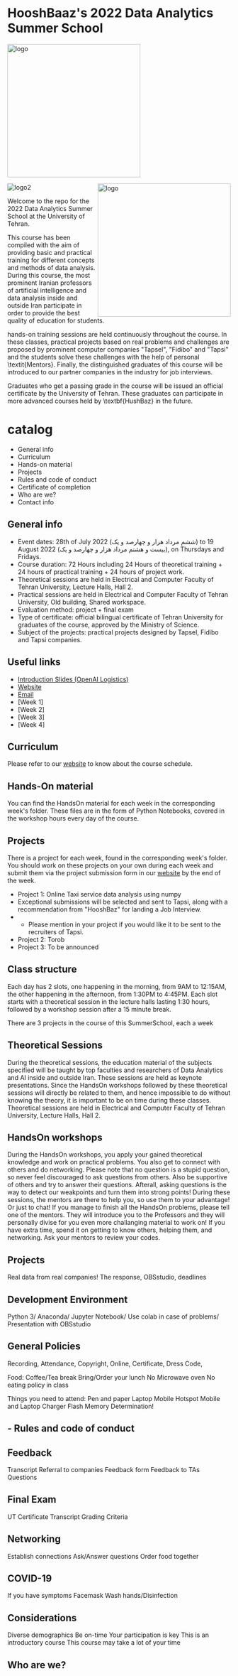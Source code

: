# HooshBaaz's 2022 Data Analytics Summer School

<img src="https://user-images.githubusercontent.com/20110907/182037116-6a4e1058-5734-430a-893d-f314bdcb9510.png" align="center"
     alt="logo" width="300">
     
<img src="https://user-images.githubusercontent.com/20110907/182045047-98eb0919-97b2-448e-99a9-e4721901743b.png" align="right"
     alt="logo" width="300">
     ![logo2]()

     
Welcome to the repo for the 2022 Data Analytics Summer School at the University of Tehran.

This course has been compiled with the aim of providing basic and practical training for different concepts and methods of data analysis. During this course, the most prominent Iranian professors of artificial intelligence and data analysis inside and outside Iran participate in order to provide the best quality of education for students.

hands-on training sessions are held continuously throughout the course. In these classes, practical projects based on real problems and challenges are proposed by prominent computer companies "Tapsel", "Fidibo" and "Tapsi" and the students solve these challenges with the help of personal \textit{Mentors}. Finally, the distinguished graduates of this course will be introduced to our partner companies in the industry for job interviews.

Graduates who get a passing grade in the course will be issued an official certificate by the University of Tehran. These graduates can participate in more advanced courses held by \textbf{HushBaz} in the future.

# catalog
- General info
- Curriculum
- Hands-on material
- Projects
- Rules and code of conduct
- Certificate of completion
- Who are we?
- Contact info

## General info
- Event dates: 28th of July 2022 (ششم مرداد هزار و چهارصد و یک) to 19 August 2022 (بیست و هشتم مرداد هزار و چهارصد و یک), on Thursdays and Fridays.
- Course duration: 72 Hours including 24 Hours of theoretical training + 24 hours of practical training + 24 hours of project work.
- Theoretical sessions are held in Electrical and Computer Faculty of Tehran University, Lecture Halls, Hall 2.
- Practical sessions are held in Electrical and Computer Faculty of Tehran University, Old building, Shared workspace.
- Evaluation method: project + final exam
- Type of certificate: official bilingual certificate of Tehran University for graduates of the course, approved by the Ministry of Science.
- Subject of the projects: practical projects designed by Tapsel, Fidibo and Tapsi companies.

## Useful links
- [Introduction Slides (OpenAI Logistics)](https://docs.google.com/presentation/d/14Ecq1H8HL4cUZ3KfeanhxS7FFTm4GwxxAQqrZJiAlmI/edit#slide=id.g13fa0b127a9_0_78)
- [Website](openai.school)
- [Email](info@openai.school)
- [Week 1]
- [Week 2]
- [Week 3]
- [Week 4]

## Curriculum
Please refer to our [website](https://openai.school/) to know about the course schedule.

## Hands-On material 
You can find the HandsOn material for each week in the corresponding week's folder. These files are in the form of Python Notebooks, covered in the workshop hours every day of the course.

## Projects 
There is a project for each week, found in the corresponding week's folder. You should work on these projects on your own during each week and submit them via the project submission form in our [website](https://openai.school/) by the end of the week.

- Project 1: Online Taxi service data analysis using numpy
 - Exceptional submissions will be selected and sent to Tapsi, along with a recommendation from "HooshBaz" for landing a Job Interview.
- - Please mention in your project if you would like it to be sent to the recruiters of Tapsi.
- Project 2: Torob
- Project 3: To be announced


## Class structure

Each day has 2 slots, one happening in the morning, from 9AM to 12:15AM, the other happening in the afternoon, from 1:30PM to 4:45PM. Each slot starts with a theoretical session in the lecture halls lasting 1:30 hours, followed by a workshop session after a 15 minute break. 

There are 3 projects in the course of this SummerSchool, each a week

## Theoretical Sessions

During the theoretical sessions, the education material of the subjects specified will be taught by top faculties and researchers of Data Analytics and AI inside and outside Iran. These sessions are held as keynote presentations. Since the HandsOn workshops followed by these theoretical sessions will directly be related to them, and hence impossible to do without knowing the theory, it is important to be on time during these classes. Theoretical sessions are held in Electrical and Computer Faculty of Tehran University, Lecture Halls, Hall 2.

## HandsOn workshops

During the HandsOn workshops, you apply your gained theoretical knowledge and work on practical problems. You also get to connect with others and do networking. Please note that no question is a stupid question, so never feel discouraged to ask questions from others. Also be supportive of others and try to answer their questions. Afterall, asking questions is the way to detect our weakpoints and turn them into strong points! During these sessions, the mentors are there to help you, so use them to your advantage! Or just to chat! If you manage to finish all the HandsOn problems, please tell one of the mentors. They will introduce you to the Professors and they will personally divise for you even more challanging material to work on! If you have extra time, spend it on getting to know others, helping them, and networking. Ask your mentors to review your codes.

## Projects

Real data from real companies! The response, OBSstudio, deadlines

## Development Environment
Python 3/ Anaconda/ Jupyter Notebook/ Use colab in case of problems/ Presentation with OBSstudio

## General Policies
Recording, Attendance, Copyright, Online, Certificate, Dress Code,

Food:
Coffee/Tea break
Bring/Order your lunch
No Microwave oven
No eating policy in class

Things you need to attend:
Pen and paper
Laptop
Mobile Hotspot
Mobile and Laptop Charger
Flash Memory
Determination!

## - Rules and code of conduct

## Feedback
Transcript
Referral to companies
Feedback form
Feedback to TAs
Questions

## Final Exam
UT Certificate
Transcript
Grading Criteria

## Networking
Establish connections
Ask/Answer questions
Order food together

## COVID-19
If you have symptoms
Facemask
Wash hands/Disinfection

## Considerations
Diverse demographics
Be on-time
Your participation is key
This is an introductory course
This course may take a lot of your time

## Who are we?
